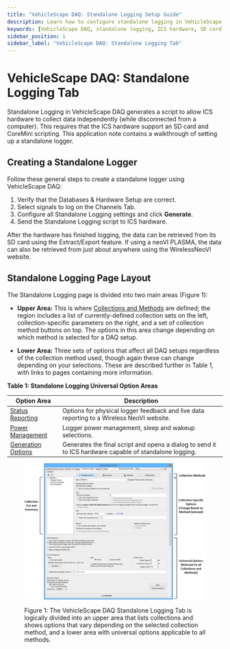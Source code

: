 ```yaml
---
title: "VehicleScape DAQ: Standalone Logging Setup Guide"
description: Learn how to configure standalone logging in VehicleScape DAQ for ICS hardware. Set up signal logging, manage power, and retrieve data from SD cards or Wireless neoVI.
keywords: [VehicleScape DAQ, standalone logging, ICS hardware, SD card logging, CoreMini scripting, Wireless neoVI, neoVI PLASMA, data logging, power management, script generation]
sidebar_position: 1
sidebar_label: "VehicleScape DAQ: Standalone Logging Tab"
---
```


# VehicleScape DAQ: Standalone Logging Tab

Standalone Logging in VehicleScape DAQ generates a script to allow ICS hardware to collect data independently (while disconnected from a computer). This requires that the ICS hardware support an SD card and CoreMini scripting. This application note contains a walkthrough of setting up a standalone logger.

## Creating a Standalone Logger

Follow these general steps to create a standalone logger using VehicleScape DAQ:

1. Verify that the Databases & Hardware Setup are correct.
2. Select signals to log on the Channels Tab.
3. Configure all Standalone Logging settings and click **Generate**.
4. Send the Standalone Logging script to ICS hardware.

After the hardware has finished logging, the data can be retrieved from its SD card using the Extract/Export feature. If using a neoVI PLASMA, the data can also be retrieved from just about anywhere using the WirelessNeoVI website.

## Standalone Logging Page Layout

The Standalone Logging page is divided into two main areas (Figure 1):

* **Upper Area:** This is where [Collections and Methods](./standalone-logging-collections-and-methods/) are defined; the region includes a list of currently-defined collection sets on the left, collection-specific parameters on the right, and a set of collection method buttons on top. The options in this area change depending on which method is selected for a DAQ setup.

* **Lower Area:** Three sets of options that affect all DAQ setups regardless of the collection method used, though again these can change depending on your selections. These are described further in Table 1, with links to pages containing more information.

**Table 1: Standalone Logging Universal Option Areas**

| Option Area                                                    | Description                                                                                             |
| -------------------------------------------------------------- | ------------------------------------------------------------------------------------------------------- |
| [Status Reporting](./standalone-logging-status-reporting/)     | Options for physical logger feedback and live data reporting to a Wireless NeoVI website.               |
| [Power Management](./standalone-logging-power-management/)     | Logger power management, sleep and wakeup selections.                                                   |
| [Generation Options](./standalone-logging-generation-options/) | Generates the final script and opens a dialog to send it to ICS hardware capable of standalone logging. |

<div class="text--center">

<figure>

![std-logging-tab](../../assets/std-logging-tab.gif "std-logging-tab")
<figcaption>Figure 1: The VehicleScape DAQ Standalone Logging Tab is logically divided into an upper area that lists collections and shows options that vary depending on the selected collection method, and a lower area with universal options applicable to all methods.</figcaption>
</figure>
</div>